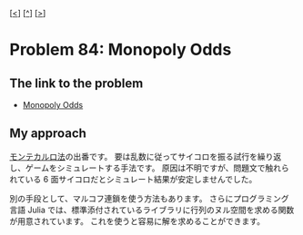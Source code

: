 \[[<](./p0083.md)] \[[^](../README_ja.md)] \[[>](./p0085.md)]

# Problem 84: Monopoly Odds

## The link to the problem

- [Monopoly Odds](https://projecteuler.net/problem=84)

## My approach

[モンテカルロ法](https://en.wikipedia.org/wiki/Monte_Carlo_method)の出番です。
要は乱数に従ってサイコロを振る試行を繰り返し、ゲームをシミュレートする手法です。
原因は不明ですが、問題文で触れられている 6 面サイコロだとシミュレート結果が安定しませんでした。

別の手段として、マルコフ連鎖を使う方法もあります。
さらにプログラミング言語 Julia では、標準添付されているライブラリに行列のヌル空間を求める関数が用意されています。
これを使うと容易に解を求めることができます。
